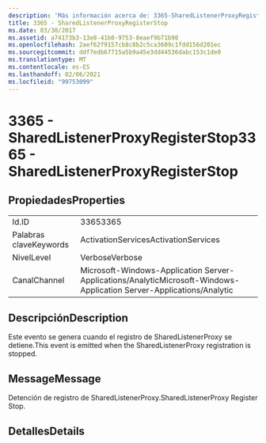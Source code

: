 ```yaml
---
description: 'Más información acerca de: 3365-SharedListenerProxyRegisterStop'
title: 3365 - SharedListenerProxyRegisterStop
ms.date: 03/30/2017
ms.assetid: a74173b3-13e8-41b0-9753-8eaef9b71b90
ms.openlocfilehash: 2aef62f9157cb8c8b2c5ca3609c1fdd156d201ec
ms.sourcegitcommit: ddf7edb67715a5b9a45e3dd44536dabc153c1de0
ms.translationtype: MT
ms.contentlocale: es-ES
ms.lasthandoff: 02/06/2021
ms.locfileid: "99753099"
---
```

# <a name="3365---sharedlistenerproxyregisterstop"></a><span data-ttu-id="d578c-103">3365 - SharedListenerProxyRegisterStop</span><span class="sxs-lookup"><span data-stu-id="d578c-103">3365 - SharedListenerProxyRegisterStop</span></span>

## <a name="properties"></a><span data-ttu-id="d578c-104">Propiedades</span><span class="sxs-lookup"><span data-stu-id="d578c-104">Properties</span></span>  
  
|||  
|-|-|  
|<span data-ttu-id="d578c-105">Id.</span><span class="sxs-lookup"><span data-stu-id="d578c-105">ID</span></span>|<span data-ttu-id="d578c-106">3365</span><span class="sxs-lookup"><span data-stu-id="d578c-106">3365</span></span>|  
|<span data-ttu-id="d578c-107">Palabras clave</span><span class="sxs-lookup"><span data-stu-id="d578c-107">Keywords</span></span>|<span data-ttu-id="d578c-108">ActivationServices</span><span class="sxs-lookup"><span data-stu-id="d578c-108">ActivationServices</span></span>|  
|<span data-ttu-id="d578c-109">Nivel</span><span class="sxs-lookup"><span data-stu-id="d578c-109">Level</span></span>|<span data-ttu-id="d578c-110">Verbose</span><span class="sxs-lookup"><span data-stu-id="d578c-110">Verbose</span></span>|  
|<span data-ttu-id="d578c-111">Canal</span><span class="sxs-lookup"><span data-stu-id="d578c-111">Channel</span></span>|<span data-ttu-id="d578c-112">Microsoft-Windows-Application Server-Applications/Analytic</span><span class="sxs-lookup"><span data-stu-id="d578c-112">Microsoft-Windows-Application Server-Applications/Analytic</span></span>|  
  
## <a name="description"></a><span data-ttu-id="d578c-113">Descripción</span><span class="sxs-lookup"><span data-stu-id="d578c-113">Description</span></span>  

 <span data-ttu-id="d578c-114">Este evento se genera cuando el registro de SharedListenerProxy se detiene.</span><span class="sxs-lookup"><span data-stu-id="d578c-114">This event is emitted when the SharedListenerProxy registration is stopped.</span></span>  
  
## <a name="message"></a><span data-ttu-id="d578c-115">Message</span><span class="sxs-lookup"><span data-stu-id="d578c-115">Message</span></span>  

 <span data-ttu-id="d578c-116">Detención de registro de SharedListenerProxy.</span><span class="sxs-lookup"><span data-stu-id="d578c-116">SharedListenerProxy Register Stop.</span></span>  
  
## <a name="details"></a><span data-ttu-id="d578c-117">Detalles</span><span class="sxs-lookup"><span data-stu-id="d578c-117">Details</span></span>
